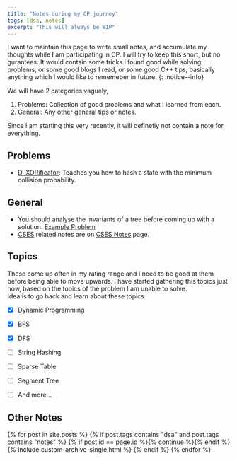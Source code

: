 ```yaml
---
title: "Notes during my CP journey"
tags: [dsa, notes]
excerpt: "This will always be WIP"
---
```


I want to maintain this page to write small notes, and accumulate my thoughts while I am participating in CP.
I will try to keep this short, but no gurantees. 
It would contain some tricks I found good while solving problems, 
or some good blogs I read, 
or some good C++ tips, basically anything which I would like to rememeber in future.
{: .notice--info}

We will have 2 categories vaguely,  
1. Problems: Collection of good problems and what I learned from each.  
2. General: Any other general tips or notes.


Since I am starting this very recently, it will definetly not contain a note for everything.

## Problems

* [D. XORificator](https://codeforces.com/contest/1977/problem/D): Teaches you how to hash a state with the minimum collision probability.

## General
* You should analyse the invariants of a tree before coming up with a solution. [Example Problem](https://codeforces.com/contest/1975/problem/E)
* [CSES](https://cses.fi/) related notes are on [CSES Notes](/dsa/cses) page.

## Topics 
These come up often in my rating range and I need to be good at them before being able to move upwards. 
I have started gathering this topics just now, based on the topics of the problem I am unable to solve.  
Idea is to go back and learn about these topics. 

- [X] Dynamic Programming
- [X] BFS
- [X] DFS
- [ ] String Hashing
- [ ] Sparse Table
- [ ] Segment Tree
- [ ] And more...


## Other Notes
{% for post in site.posts %}
  {% if post.tags contains "dsa" and post.tags contains "notes" %}
      {% if post.id == page.id %}{% continue %}{% endif %}
      {% include custom-archive-single.html %}
  {% endif %}
{% endfor %}
